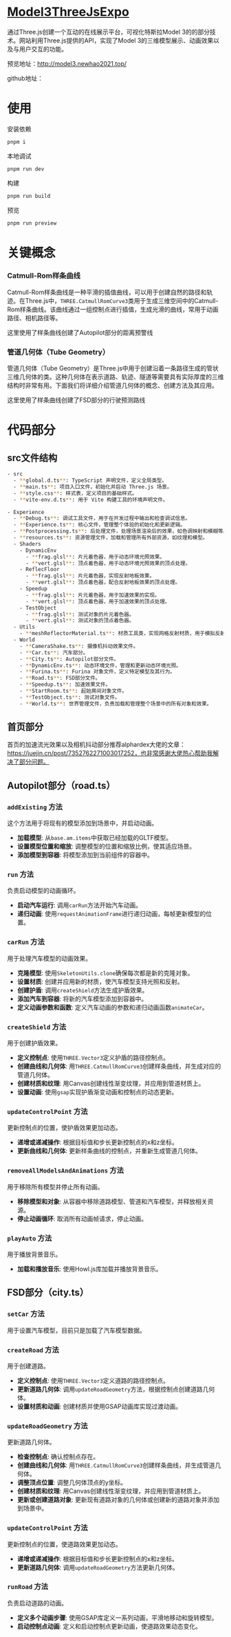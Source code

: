 # [Model3ThreeJsExpo](https://github.com/varrff/Model3ThreeJsExpo)

通过Three.js创建一个互动的在线展示平台，可视化特斯拉Model 3的的部分技术。网站利用Three.js提供的API，实现了Model 3的三维模型展示、动画效果以及与用户交互的功能。

预览地址：http://model3.newhao2021.top/

github地址：

# 使用

安装依赖

```sh
pnpm i
```

本地调试

```sh
pnpm run dev
```

构建

```sh
pnpm run build
```

预览

```sh
pnpm run preview
```



# 关键概念

### Catmull-Rom样条曲线

Catmull-Rom样条曲线是一种平滑的插值曲线，可以用于创建自然的路径和轨迹。在Three.js中，`THREE.CatmullRomCurve3`类用于生成三维空间中的Catmull-Rom样条曲线。该曲线通过一组控制点进行插值，生成光滑的曲线，常用于动画路径、相机路径等。

这里使用了样条曲线创建了Autopilot部分的距离预警线

### 管道几何体（Tube Geometry）

管道几何体（Tube Geometry）是Three.js中用于创建沿着一条路径生成的管状三维几何体的类。这种几何体在表示道路、轨迹、隧道等需要具有实际厚度的三维结构时非常有用。下面我们将详细介绍管道几何体的概念、创建方法及其应用。

这里使用了样条曲线创建了FSD部分的行驶预测路线

# 代码部分

## src文件结构

```sh
- src
  - **global.d.ts**: TypeScript 声明文件，定义全局类型。
  - **main.ts**: 项目入口文件，初始化并启动 Three.js 场景。
  - **style.css**: 样式表，定义项目的基础样式。
  - **vite-env.d.ts**: 用于 Vite 构建工具的环境声明文件。

- Experience
  - **Debug.ts**: 调试工具文件，用于在开发过程中输出和检查调试信息。
  - **Experience.ts**: 核心文件，管理整个体验的初始化和更新逻辑。
  - **Postprocessing.ts**: 后处理文件，处理场景渲染后的效果，如色调映射和模糊等。
  - **resources.ts**: 资源管理文件，加载和管理所有外部资源，如纹理和模型。
  - Shaders
    - DynamicEnv
      - **frag.glsl**: 片元着色器，用于动态环境光照效果。
      - **vert.glsl**: 顶点着色器，用于动态环境光照效果的顶点处理。
    - ReflecFloor
      - **frag.glsl**: 片元着色器，实现反射地板效果。
      - **vert.glsl**: 顶点着色器，配合反射地板效果的顶点处理。
    - Speedup
      - **frag.glsl**: 片元着色器，用于加速效果的实现。
      - **vert.glsl**: 顶点着色器，用于加速效果的顶点处理。
    - TestObject
      - **frag.glsl**: 测试对象的片元着色器。
      - **vert.glsl**: 测试对象的顶点着色器。
  - Utils
    - **meshReflectorMaterial.ts**: 材质工具类，实现网格反射材质，用于模拟反射效果。
  - World
    - **CameraShake.ts**: 摄像机抖动效果文件。
    - **Car.ts**: 汽车部分。
    - **City.ts**: Autopilot部分文件。
    - **DynamicEnv.ts**: 动态环境文件，管理和更新动态环境光照。
    - **Furina.ts**: Furina 对象文件，定义特定模型及其行为。
    - **Road.ts**: FSD部分文件。
    - **Speedup.ts**: 加速效果文件。
    - **StartRoom.ts**: 起始房间对象文件。
    - **TestObject.ts**: 测试对象文件。
    - **World.ts**: 世界管理文件，负责加载和管理整个场景中的所有对象和效果。

```

## 首页部分

首页的加速流光效果以及相机抖动部分推荐alphardex大佬的文章：https://juejin.cn/post/7352762271003017252，也非常感谢大佬热心帮助我解决了部分问题。

## Autopilot部分（road.ts）

### `addExisting` 方法

这个方法用于将现有的模型添加到场景中，并启动动画。

- **加载模型**: 从`base.am.items`中获取已经加载的GLTF模型。
- **设置模型位置和缩放**: 调整模型的位置和缩放比例，使其适应场景。
- **添加模型到容器**: 将模型添加到当前组件的容器中。

### `run` 方法

负责启动模型的动画循环。

- **启动汽车运行**: 调用`carRun`方法开始汽车动画。
- **递归动画**: 使用`requestAnimationFrame`进行递归动画，每帧更新模型的位置。

### `carRun` 方法

用于处理汽车模型的动画效果。

- **克隆模型**: 使用`SkeletonUtils.clone`确保每次都是新的克隆对象。
- **设置材质**: 创建并应用新的材质，使汽车模型支持光照和反射。
- **创建护盾**: 调用`createShield`方法生成护盾效果。
- **添加汽车到容器**: 将新的汽车模型添加到容器中。
- **定义动画参数和函数**: 定义汽车动画的参数和递归动画函数`animateCar`。

### `createShield` 方法

用于创建护盾效果。

- **定义控制点**: 使用`THREE.Vector3`定义护盾的路径控制点。
- **创建曲线和几何体**: 用`THREE.CatmullRomCurve3`创建样条曲线，并生成对应的管道几何体。
- **创建材质和纹理**: 用Canvas创建线性渐变纹理，并应用到管道材质上。
- **设置动画**: 使用`gsap`实现护盾渐变动画和控制点的动态更新。

### `updateControlPoint` 方法

更新控制点的位置，使护盾效果更加动态。

- **递增或递减操作**: 根据目标值和步长更新控制点的x和z坐标。
- **更新曲线和几何体**: 更新样条曲线的控制点，并重新生成管道几何体。

### `removeAllModelsAndAnimations` 方法

用于移除所有模型并停止所有动画。

- **移除模型和对象**: 从容器中移除道路模型、管道和汽车模型，并释放相关资源。
- **停止动画循环**: 取消所有动画帧请求，停止动画。

### `playAuto` 方法

用于播放背景音乐。

- **加载和播放音乐**: 使用Howl.js库加载并播放背景音乐。



## FSD部分（city.ts）

### `setCar` 方法

用于设置汽车模型，目前只是加载了汽车模型数据。

### `createRoad` 方法

用于创建道路。

- **定义控制点**: 使用`THREE.Vector3`定义道路的路径控制点。
- **更新道路几何体**: 调用`updateRoadGeometry`方法，根据控制点创建道路几何体。
- **设置材质和动画**: 创建材质并使用GSAP动画库实现过渡动画。

### `updateRoadGeometry` 方法

更新道路几何体。

- **检查控制点**: 确认控制点存在。
- **创建曲线和几何体**: 用`THREE.CatmullRomCurve3`创建样条曲线，并生成管道几何体。
- **调整顶点位置**: 调整几何体顶点的y坐标。
- **创建材质和纹理**: 用Canvas创建线性渐变纹理，并应用到管道材质上。
- **更新或创建道路对象**: 更新现有道路对象的几何体或创建新的道路对象并添加到场景中。

### `updateControlPoint` 方法

更新控制点的位置，使道路效果更加动态。

- **递增或递减操作**: 根据目标值和步长更新控制点的x和z坐标。
- **更新道路几何体**: 调用`updateRoadGeometry`方法更新几何体。

### `runRoad` 方法

负责启动道路的动画。

- **定义多个动画步骤**: 使用GSAP库定义一系列动画，平滑地移动和旋转模型。
- **启动控制点动画**: 定义和启动控制点更新动画，使道路效果动态变化。

